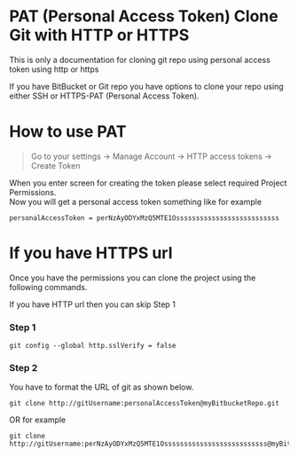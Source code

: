 # PAT (Personal Access Token) Clone Git with HTTP or HTTPS
This is only a documentation for cloning git repo using personal access token using http or https

If you have BitBucket or Git repo you have options to clone your repo using either SSH or HTTPS-PAT (Personal Access Token).

# How to use PAT
> Go to your settings -> Manage Account -> HTTP access tokens -> Create Token

When you enter screen for creating the token please select required Project Permissions. <br/>
Now you will get a personal access token something like for example <br/>
```
personalAccessToken = perNzAyODYxMzQ5MTE1Ossssssssssssssssssssssssss
``` 

# If you have HTTPS url
Once you have the permissions you can clone the project using the following commands.

If you have HTTP url then you can skip Step 1

### Step 1
```
git config --global http.sslVerify = false
```

### Step 2
You have to format the URL of git as shown below. 
```
git clone http://gitUsername:personalAccessToken@myBitbucketRepo.git
```

OR for example
```
git clone http://gitUsername:perNzAyODYxMzQ5MTE1Ossssssssssssssssssssssssss@myBitbucketRepo.git
```


